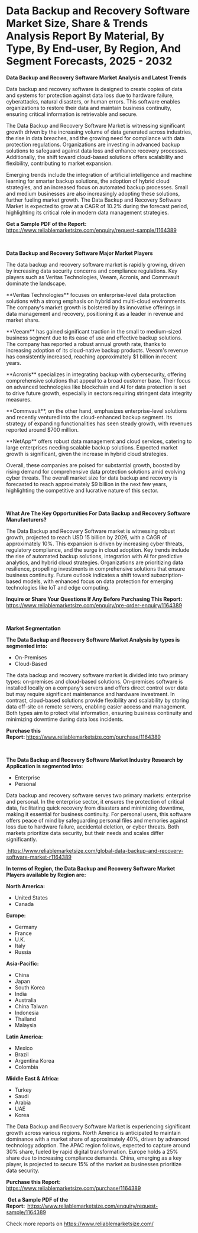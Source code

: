 <p><h1>Data Backup and Recovery Software Market Size, Share & Trends Analysis Report By Material, By Type, By End-user, By Region, And Segment Forecasts, 2025 - 2032</h1></p><p><strong>Data Backup and Recovery Software Market Analysis and Latest Trends</strong></p>
<p><p>Data backup and recovery software is designed to create copies of data and systems for protection against data loss due to hardware failure, cyberattacks, natural disasters, or human errors. This software enables organizations to restore their data and maintain business continuity, ensuring critical information is retrievable and secure.</p><p>The Data Backup and Recovery Software Market is witnessing significant growth driven by the increasing volume of data generated across industries, the rise in data breaches, and the growing need for compliance with data protection regulations. Organizations are investing in advanced backup solutions to safeguard against data loss and enhance recovery processes. Additionally, the shift toward cloud-based solutions offers scalability and flexibility, contributing to market expansion.</p><p>Emerging trends include the integration of artificial intelligence and machine learning for smarter backup solutions, the adoption of hybrid cloud strategies, and an increased focus on automated backup processes. Small and medium businesses are also increasingly adopting these solutions, further fueling market growth. The Data Backup and Recovery Software Market is expected to grow at a CAGR of 10.2% during the forecast period, highlighting its critical role in modern data management strategies.</p></p>
<p><strong>Get a Sample PDF of the Report:&nbsp;</strong> <a href="https://www.reliablemarketsize.com/enquiry/request-sample/1164389?utm_campaign=3009&utm_medium=2&utm_source=Github&utm_content=ia&utm_term=09032025&utm_id=data-backup-and-recovery-software">https://www.reliablemarketsize.com/enquiry/request-sample/1164389</a></p>
<p>&nbsp;</p>
<p><strong>Data Backup and Recovery Software Major Market Players</strong></p>
<p><p>The data backup and recovery software market is rapidly growing, driven by increasing data security concerns and compliance regulations. Key players such as Veritas Technologies, Veeam, Acronis, and Commvault dominate the landscape.</p><p>**Veritas Technologies** focuses on enterprise-level data protection solutions with a strong emphasis on hybrid and multi-cloud environments. The company's market growth is bolstered by its innovative offerings in data management and recovery, positioning it as a leader in revenue and market share.</p><p>**Veeam** has gained significant traction in the small to medium-sized business segment due to its ease of use and effective backup solutions. The company has reported a robust annual growth rate, thanks to increasing adoption of its cloud-native backup products. Veeam's revenue has consistently increased, reaching approximately $1 billion in recent years.</p><p>**Acronis** specializes in integrating backup with cybersecurity, offering comprehensive solutions that appeal to a broad customer base. Their focus on advanced technologies like blockchain and AI for data protection is set to drive future growth, especially in sectors requiring stringent data integrity measures.</p><p>**Commvault**, on the other hand, emphasizes enterprise-level solutions and recently ventured into the cloud-enhanced backup segment. Its strategy of expanding functionalities has seen steady growth, with revenues reported around $700 million.</p><p>**NetApp** offers robust data management and cloud services, catering to large enterprises needing scalable backup solutions. Expected market growth is significant, given the increase in hybrid cloud strategies.</p><p>Overall, these companies are poised for substantial growth, boosted by rising demand for comprehensive data protection solutions amid evolving cyber threats. The overall market size for data backup and recovery is forecasted to reach approximately $9 billion in the next few years, highlighting the competitive and lucrative nature of this sector.</p></p>
<p>&nbsp;</p>
<p><strong>What Are The Key Opportunities For Data Backup and Recovery Software Manufacturers?</strong></p>
<p><p>The Data Backup and Recovery Software market is witnessing robust growth, projected to reach USD 15 billion by 2026, with a CAGR of approximately 10%. This expansion is driven by increasing cyber threats, regulatory compliance, and the surge in cloud adoption. Key trends include the rise of automated backup solutions, integration with AI for predictive analytics, and hybrid cloud strategies. Organizations are prioritizing data resilience, propelling investments in comprehensive solutions that ensure business continuity. Future outlook indicates a shift toward subscription-based models, with enhanced focus on data protection for emerging technologies like IoT and edge computing.</p></p>
<p><strong>Inquire or Share Your Questions If Any Before Purchasing This Report:</strong> <a href="https://www.reliablemarketsize.com/enquiry/pre-order-enquiry/1164389?utm_campaign=3009&utm_medium=2&utm_source=Github&utm_content=ia&utm_term=09032025&utm_id=data-backup-and-recovery-software">https://www.reliablemarketsize.com/enquiry/pre-order-enquiry/1164389</a></p>
<p>&nbsp;</p>
<p><strong>Market Segmentation</strong></p>
<p><strong>The Data Backup and Recovery Software Market Analysis by types is segmented into:</strong></p>
<p><ul><li>On-Premises</li><li>Cloud-Based</li></ul></p>
<p><p>The data backup and recovery software market is divided into two primary types: on-premises and cloud-based solutions. On-premises software is installed locally on a company’s servers and offers direct control over data but may require significant maintenance and hardware investment. In contrast, cloud-based solutions provide flexibility and scalability by storing data off-site on remote servers, enabling easier access and management. Both types aim to protect vital information, ensuring business continuity and minimizing downtime during data loss incidents.</p></p>
<p><strong>Purchase this Report:&nbsp;</strong><a href="https://www.reliablemarketsize.com/purchase/1164389?utm_campaign=3009&utm_medium=2&utm_source=Github&utm_content=ia&utm_term=09032025&utm_id=data-backup-and-recovery-software">https://www.reliablemarketsize.com/purchase/1164389</a></p>
<p>&nbsp;</p>
<p><strong>The Data Backup and Recovery Software Market Industry Research by Application is segmented into:</strong></p>
<p><ul><li>Enterprise</li><li>Personal</li></ul></p>
<p><p>Data backup and recovery software serves two primary markets: enterprise and personal. In the enterprise sector, it ensures the protection of critical data, facilitating quick recovery from disasters and minimizing downtime, making it essential for business continuity. For personal users, this software offers peace of mind by safeguarding personal files and memories against loss due to hardware failure, accidental deletion, or cyber threats. Both markets prioritize data security, but their needs and scales differ significantly.</p></p>
<p><a href="https://www.reliablemarketsize.com/global-data-backup-and-recovery-software-market-r1164389?utm_campaign=3009&utm_medium=2&utm_source=Github&utm_content=ia&utm_term=09032025&utm_id=data-backup-and-recovery-software">&nbsp;https://www.reliablemarketsize.com/global-data-backup-and-recovery-software-market-r1164389</a></p>
<p><strong>In terms of Region, the Data Backup and Recovery Software Market Players available by Region are:</strong></p>
<p>
    <p> <strong> North America: </strong>
        <ul>
            <li>United States</li>
            <li>Canada</li>
        </ul>
        </p> 
    <p> <strong> Europe: </strong>
        <ul>
            <li>Germany</li>
            <li>France</li>
            <li>U.K.</li>
            <li>Italy</li>
            <li>Russia</li>
        </ul>
        </p> 
    <p> <strong> Asia-Pacific: </strong>
        <ul>
            <li>China</li>
            <li>Japan</li>
            <li>South Korea</li>
            <li>India</li>
            <li>Australia</li>
            <li>China Taiwan</li>
            <li>Indonesia</li>
            <li>Thailand</li>
            <li>Malaysia</li>
        </ul>
        </p> 
    <p> <strong> Latin America: </strong>
        <ul>
            <li>Mexico</li>
            <li>Brazil</li>
            <li>Argentina Korea</li>
            <li>Colombia</li>
        </ul>
        </p> 
    <p> <strong> Middle East & Africa: </strong>
        <ul>
            <li>Turkey</li>
            <li>Saudi</li>
            <li>Arabia</li>
            <li>UAE</li>
            <li>Korea</li>
        </ul>
    </p>
    </p>
<p><p>The Data Backup and Recovery Software Market is experiencing significant growth across various regions. North America is anticipated to maintain dominance with a market share of approximately 40%, driven by advanced technology adoption. The APAC region follows, expected to capture around 30% share, fueled by rapid digital transformation. Europe holds a 25% share due to increasing compliance demands. China, emerging as a key player, is projected to secure 15% of the market as businesses prioritize data security.</p></p>
<p><strong>Purchase this Report: </strong><a href="https://www.reliablemarketsize.com/purchase/1164389?utm_campaign=3009&utm_medium=2&utm_source=Github&utm_content=ia&utm_term=09032025&utm_id=data-backup-and-recovery-software">https://www.reliablemarketsize.com/purchase/1164389</a></p>
<p>&nbsp;<strong>Get a Sample PDF of the Report:&nbsp;&nbsp;</strong><a href="https://www.reliablemarketsize.com/enquiry/request-sample/1164389?utm_campaign=3009&utm_medium=2&utm_source=Github&utm_content=ia&utm_term=09032025&utm_id=data-backup-and-recovery-software">https://www.reliablemarketsize.com/enquiry/request-sample/1164389</a></p>
<p><strong></strong></p>
<p>Check more reports on <a href="https://www.reliablemarketsize.com/?utm_campaign=3009&utm_medium=2&utm_source=Github&utm_content=ia&utm_term=09032025&utm_id=data-backup-and-recovery-software">https://www.reliablemarketsize.com/</a></p>